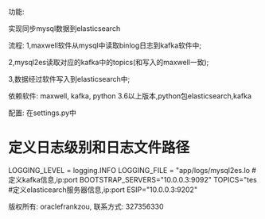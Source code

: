 功能:

   实现同步mysql数据到elasticsearch
   
流程:
  1,maxwell软件从mysql中读取binlog日志到kafka软件中;
  
  2,mysql2es读取对应的kafka中的topics(和写入的maxwell一致);
  
  3,数据经过软件写入到elasticsearch中;
  

依赖软件:
maxwell,
kafka,
python 3.6以上版本,python包elasticsearch,kafka

配置:
 在settings.py中
 
 # 定义日志级别和日志文件路径
 LOGGING_LEVEL = logging.INFO
 LOGGING_FILE = "app/logs/mysql2es.lo
 #定义kafka信息,ip:port
 BOOTSTRAP_SERVERS="10.0.0.3:9092"
 TOPICS="tes
 #定义elasticearch服务器信息,ip:port
 ESIP="10.0.0.3:9202"     
 
 
 
 版权所有: oraclefrankzou, 联系方式: 327356330